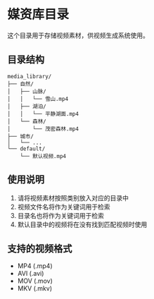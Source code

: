 # 媒资库目录

这个目录用于存储视频素材，供视频生成系统使用。

## 目录结构

```
media_library/
├── 自然/
│   ├── 山脉/
│   │   └── 雪山.mp4
│   ├── 湖泊/
│   │   └── 平静湖面.mp4
│   └── 森林/
│       └── 茂密森林.mp4
├── 城市/
│   └── ...
└── default/
    └── 默认视频.mp4
```

## 使用说明

1. 请将视频素材按照类别放入对应的目录中
2. 视频文件名将作为关键词用于检索
3. 目录名也将作为关键词用于检索
4. 默认目录中的视频将在没有找到匹配视频时使用

## 支持的视频格式

- MP4 (.mp4)
- AVI (.avi)
- MOV (.mov)
- MKV (.mkv)